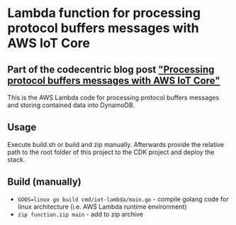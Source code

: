 # Lambda function for processing protocol buffers messages with AWS IoT Core

## Part of the codecentric blog post ["Processing protocol buffers messages with AWS IoT Core"](https://blog.codecentric.de/en/2020/05/processing-protobuf-with-iot-core) 
This is the AWS Lambda code for processing protocol buffers messages and storing contained data into DynamoDB.

## Usage
Execute build.sh or build and zip manually. Afterwards provide the relative path to the root folder of this project to the CDK project and deploy the stack.

## Build (manually)
* `GOOS=linux go build cmd/iot-lambda/main.go` - compile golang code for linux architecture (i.e. AWS Lambda runtime environment)
* `zip function.zip main` - add to zip archive

